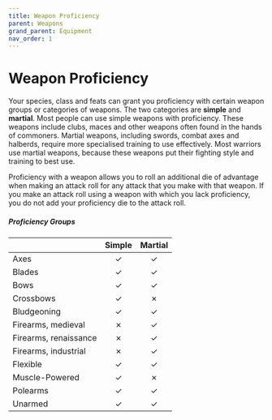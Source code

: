 ```yaml
---
title: Weapon Proficiency
parent: Weapons
grand_parent: Equipment
nav_order: 1
---
```


# Weapon Proficiency
Your species, class and feats can grant you proficiency with certain weapon groups or categories of weapons. The two categories are **simple** and **martial**. Most people can use simple weapons with proficiency. These weapons include clubs, maces and other weapons often found in the hands of commoners. Martial weapons, including swords, combat axes and halberds, require more specialised training to use effectively. Most warriors use martial weapons, because these weapons put their fighting style and training to best use.

Proficiency with a weapon allows you to roll an additional die of advantage when making an attack roll for any attack that you make with that weapon. If you make an attack roll using a weapon with which you lack proficiency, you do not add your proficiency die to the attack roll.

##### Proficiency Groups

|   | Simple | Martial |
|:--|:------:|:-------:|
| Axes | ✓ | ✓ |
| Blades | ✓ | ✓ |
| Bows | ✓ | ✓ |
| Crossbows | ✓ | ✗ |
| Bludgeoning | ✓ | ✓ |
| Firearms, medieval | ✗ | ✓ |
| Firearms, renaissance | ✗ | ✓ |
| Firearms, industrial | ✗ | ✓ |
| Flexible | ✓ | ✓ |
| Muscle-Powered | ✓ | ✗ |
| Polearms | ✓ | ✓ |
| Unarmed | ✓ | ✓ |
